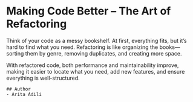  # Making Code Better – The Art of Refactoring
       
Think of your code as a messy bookshelf. At first, everything fits, but it’s hard to find what you need. Refactoring is like organizing the books—sorting them by genre, removing duplicates, and creating more space.

With refactored code, both performance and maintainability improve, making it easier to locate what you need, add new features, and ensure everything is well-structured.


    ## Author
    - Arita Adili